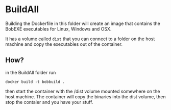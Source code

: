 # BuildAll

Building the Dockerfile in this folder will create an image that contains the BobEXE executables for Linux, Windows and OSX.

It has a volume called `dist` that you can connect to a folder on the host machine and copy the executables out of the container.

## How?

in the BuildAll folder run

```
docker build -t bobbuild .
```

then start the container with the /dist volume mounted somewhere on the host machine. The container will copy the binaries into the dist volume, then stop the contaier and you have your stuff.